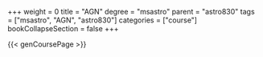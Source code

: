 +++
weight = 0
title = "AGN"
degree = "msastro"
parent = "astro830"
tags = ["msastro", "AGN", "astro830"]
categories = ["course"]
bookCollapseSection = false
+++

{{< genCoursePage >}}
